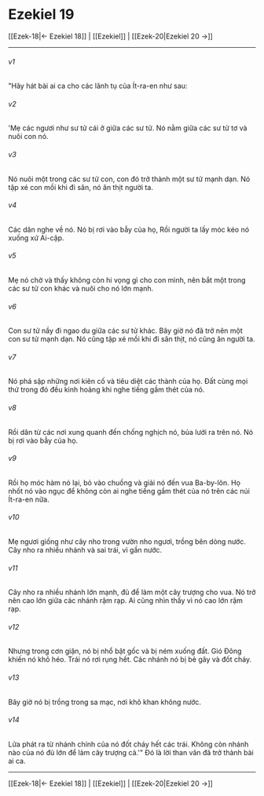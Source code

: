 # Ezekiel 19

[[Ezek-18|← Ezekiel 18]] | [[Ezekiel]] | [[Ezek-20|Ezekiel 20 →]]
***



###### v1 
"Hãy hát bài ai ca cho các lãnh tụ của Ít-ra-en như sau: 

###### v2 
'Mẹ các ngươi như sư tử cái ở giữa các sư tử. Nó nằm giữa các sư tử tơ và nuôi con nó. 

###### v3 
Nó nuôi một trong các sư tử con, con đó trở thành một sư tử mạnh dạn. Nó tập xé con mồi khi đi săn, nó ăn thịt người ta. 

###### v4 
Các dân nghe về nó. Nó bị rơi vào bẫy của họ, Rồi người ta lấy móc kéo nó xuống xứ Ai-cập. 

###### v5 
Mẹ nó chờ và thấy không còn hi vọng gì cho con mình, nên bắt một trong các sư tử con khác và nuôi cho nó lớn mạnh. 

###### v6 
Con sư tử nầy đi ngao du giữa các sư tử khác. Bây giờ nó đã trở nên một con sư tử mạnh dạn. Nó cũng tập xé mồi khi đi săn thịt, nó cũng ăn người ta. 

###### v7 
Nó phá sập những nơi kiên cố và tiêu diệt các thành của họ. Đất cùng mọi thứ trong đó đều kinh hoảng khi nghe tiếng gầm thét của nó. 

###### v8 
Rồi dân từ các nơi xung quanh đến chống nghịch nó, bủa lưới ra trên nó. Nó bị rơi vào bẫy của họ. 

###### v9 
Rồi họ móc hàm nó lại, bỏ vào chuồng và giải nó đến vua Ba-by-lôn. Họ nhốt nó vào ngục để không còn ai nghe tiếng gầm thét của nó trên các núi Ít-ra-en nữa. 

###### v10 
Mẹ ngươi giống như cây nho trong vườn nho ngươi, trồng bên dòng nước. Cây nho ra nhiều nhánh và sai trái, vì gần nước. 

###### v11 
Cây nho ra nhiều nhánh lớn mạnh, đủ để làm một cây trượng cho vua. Nó trở nên cao lớn giữa các nhánh rậm rạp. Ai cũng nhìn thấy vì nó cao lớn rậm rạp. 

###### v12 
Nhưng trong cơn giận, nó bị nhổ bật gốc và bị ném xuống đất. Gió Đông khiến nó khô héo. Trái nó rơi rụng hết. Các nhánh nó bị bẻ gãy và đốt cháy. 

###### v13 
Bây giờ nó bị trồng trong sa mạc, nơi khô khan không nước. 

###### v14 
Lửa phát ra từ nhánh chính của nó đốt cháy hết các trái. Không còn nhánh nào của nó đủ lớn để làm cây trượng cả.'" Đó là lời than vãn đã trở thành bài ai ca.

***
[[Ezek-18|← Ezekiel 18]] | [[Ezekiel]] | [[Ezek-20|Ezekiel 20 →]]
